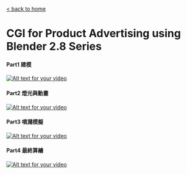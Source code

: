 [< back to home](README.md)

CGI for Product Advertising using Blender 2.8 Series
===

#### Part1 建模
[![Alt text for your video](http://img.youtube.com/vi/kMMQ1thCgSU/0.jpg)](http://www.youtube.com/watch?v=kMMQ1thCgSU)

#### Part2 燈光與動畫
[![Alt text for your video](http://img.youtube.com/vi/BgMWSYfqNeY/0.jpg)](http://www.youtube.com/watch?v=BgMWSYfqNeY)

#### Part3 噴濺模擬
[![Alt text for your video](http://img.youtube.com/vi/Qp05ZoLwtO8/0.jpg)](http://www.youtube.com/watch?v=Qp05ZoLwtO8)

#### Part4 最終算繪
[![Alt text for your video](http://img.youtube.com/vi/oS_11prehO8/0.jpg)](http://www.youtube.com/watch?v=oS_11prehO8)
